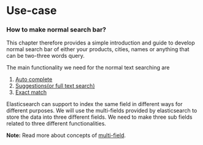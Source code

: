 # Use-case

### How to make normal search bar?

This chapter therefore provides a simple introduction and guide to develop normal search bar of either your products, cities, names or anything that can be two-three words query. 

The main functionality we need for the normal text searching are

1. [Auto complete](https://github.com/appbaseio/esc/blob/searchbar/search-engine/searchbar/auto-complete.md)
2. [Suggestions(or full text search)](https://github.com/appbaseio/esc/blob/searchbar/search-engine/searchbar/suggestion.md)
3. [Exact match ](https://github.com/appbaseio/esc/blob/searchbar/search-engine/searchbar/exact-match.md)

Elasticsearch can support to index the same field in different ways for different purposes. We will use the multi-fields provided by elasticsearch to store the data into three different fields. We need to make three sub fields related to three different functionalities. 


**Note:** Read more about concepts of [multi-field](https://www.elastic.co/guide/en/elasticsearch/reference/current/multi-fields.html).

